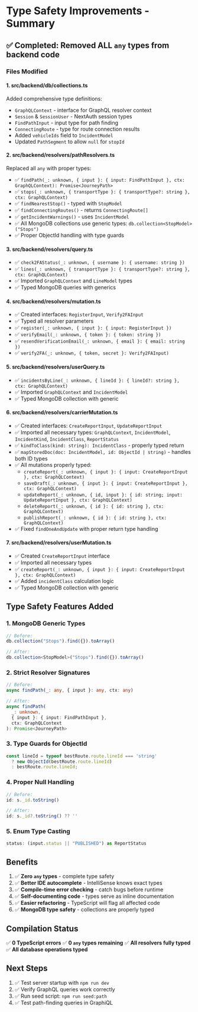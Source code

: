# Type Safety Improvements - Summary

## ✅ Completed: Removed ALL `any` types from backend code

### Files Modified

#### 1. **src/backend/db/collections.ts**
Added comprehensive type definitions:
- `GraphQLContext` - interface for GraphQL resolver context
- `Session` & `SessionUser` - NextAuth session types
- `FindPathInput` - input type for path finding
- `ConnectingRoute` - type for route connection results
- Added `vehicleIds` field to `IncidentModel`
- Updated `PathSegment` to allow `null` for `stopId`

#### 2. **src/backend/resolvers/pathResolvers.ts**
Replaced all `any` with proper types:
- ✅ `findPath(_: unknown, { input }: { input: FindPathInput }, ctx: GraphQLContext): Promise<JourneyPath>`
- ✅ `stops(_: unknown, { transportType }: { transportType?: string }, ctx: GraphQLContext)`
- ✅ `findNearestStop()` - typed with `StopModel`
- ✅ `findConnectingRoutes()` - returns `ConnectingRoute[]`
- ✅ `getIncidentWarnings()` - uses `IncidentModel`
- ✅ All MongoDB collections use generic types: `db.collection<StopModel>("Stops")`
- ✅ Proper ObjectId handling with type guards

#### 3. **src/backend/resolvers/query.ts**
- ✅ `check2FAStatus(_: unknown, { username }: { username: string })`
- ✅ `lines(_: unknown, { transportType }: { transportType?: string }, ctx: GraphQLContext)`
- ✅ Imported `GraphQLContext` and `LineModel` types
- ✅ Typed MongoDB queries with generics

#### 4. **src/backend/resolvers/mutation.ts**
- ✅ Created interfaces: `RegisterInput`, `Verify2FAInput`
- ✅ Typed all resolver parameters
- ✅ `register(_: unknown, { input }: { input: RegisterInput })`
- ✅ `verifyEmail(_: unknown, { token }: { token: string })`
- ✅ `resendVerificationEmail(_: unknown, { email }: { email: string })`
- ✅ `verify2FA(_: unknown, { token, secret }: Verify2FAInput)`

#### 5. **src/backend/resolvers/userQuery.ts**
- ✅ `incidentsByLine(_: unknown, { lineId }: { lineId?: string }, ctx: GraphQLContext)`
- ✅ Imported `GraphQLContext` and `IncidentModel`
- ✅ Typed MongoDB collection with generic

#### 6. **src/backend/resolvers/carrierMutation.ts**
- ✅ Created interfaces: `CreateReportInput`, `UpdateReportInput`
- ✅ Imported all necessary types: `GraphQLContext`, `IncidentModel`, `IncidentKind`, `IncidentClass`, `ReportStatus`
- ✅ `kindToClass(kind: string): IncidentClass` - properly typed return
- ✅ `mapStoredDoc(doc: IncidentModel, id: ObjectId | string)` - handles both ID types
- ✅ All mutations properly typed:
  - `createReport(_: unknown, { input }: { input: CreateReportInput }, ctx: GraphQLContext)`
  - `saveDraft(_: unknown, { input }: { input: CreateReportInput }, ctx: GraphQLContext)`
  - `updateReport(_: unknown, { id, input }: { id: string; input: UpdateReportInput }, ctx: GraphQLContext)`
  - `deleteReport(_: unknown, { id }: { id: string }, ctx: GraphQLContext)`
  - `publishReport(_: unknown, { id }: { id: string }, ctx: GraphQLContext)`
- ✅ Fixed `findOneAndUpdate` with proper return type handling

#### 7. **src/backend/resolvers/userMutation.ts**
- ✅ Created `CreateReportInput` interface
- ✅ Imported all necessary types
- ✅ `createReport(_: unknown, { input }: { input: CreateReportInput }, ctx: GraphQLContext)`
- ✅ Added `incidentClass` calculation logic
- ✅ Typed MongoDB collection with generic

## Type Safety Features Added

### 1. **MongoDB Generic Types**
```typescript
// Before:
db.collection("Stops").find({}).toArray()

// After:
db.collection<StopModel>("Stops").find({}).toArray()
```

### 2. **Strict Resolver Signatures**
```typescript
// Before:
async findPath(_: any, { input }: any, ctx: any)

// After:
async findPath(
  _: unknown,
  { input }: { input: FindPathInput },
  ctx: GraphQLContext
): Promise<JourneyPath>
```

### 3. **Type Guards for ObjectId**
```typescript
const lineId = typeof bestRoute.route.lineId === 'string' 
  ? new ObjectId(bestRoute.route.lineId)
  : bestRoute.route.lineId;
```

### 4. **Proper Null Handling**
```typescript
// Before:
id: s._id.toString()

// After:
id: s._id?.toString() ?? ''
```

### 5. **Enum Type Casting**
```typescript
status: (input.status || "PUBLISHED") as ReportStatus
```

## Benefits

1. ✅ **Zero `any` types** - complete type safety
2. ✅ **Better IDE autocomplete** - IntelliSense knows exact types
3. ✅ **Compile-time error checking** - catch bugs before runtime
4. ✅ **Self-documenting code** - types serve as inline documentation
5. ✅ **Easier refactoring** - TypeScript will flag all affected code
6. ✅ **MongoDB type safety** - collections are properly typed

## Compilation Status

✅ **0 TypeScript errors**
✅ **0 `any` types remaining**
✅ **All resolvers fully typed**
✅ **All database operations typed**

## Next Steps

1. ✅ Test server startup with `npm run dev`
2. ✅ Verify GraphQL queries work correctly
3. ✅ Run seed script: `npm run seed:path`
4. ✅ Test path-finding queries in GraphiQL
